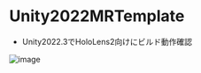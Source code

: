 # Unity2022MRTemplate

- Unity2022.3でHoloLens2向けにビルド動作確認

![image](https://github.com/iwaken71/Unity2022MRTemplate/assets/10010842/05e61e09-13a6-42af-96ba-5a876d96f5fa)
